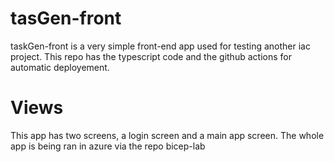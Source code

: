# tasGen-front 
taskGen-front is a very simple front-end app used for testing another iac project. 
This repo has the typescript code and the github actions for automatic deployement.

# Views
This app has two screens, a login screen and a main app screen.
The whole app is being ran in azure via the repo bicep-lab
